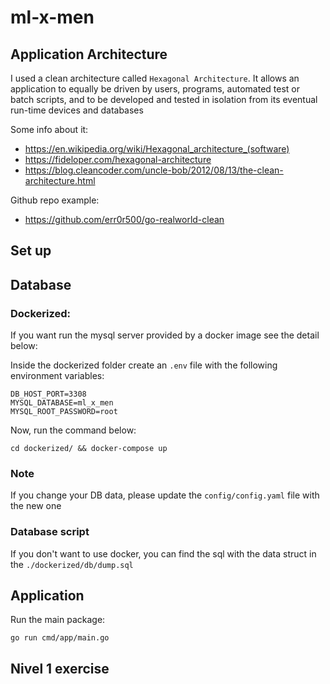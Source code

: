 # ml-x-men

## Application Architecture

I used a clean architecture called `Hexagonal Architecture`. It allows an application to equally be driven by users, programs, automated test or batch scripts, and to be developed and tested in isolation from its eventual run-time devices and databases

Some info about it:
- https://en.wikipedia.org/wiki/Hexagonal_architecture_(software)
- https://fideloper.com/hexagonal-architecture
- https://blog.cleancoder.com/uncle-bob/2012/08/13/the-clean-architecture.html

Github repo example:
- https://github.com/err0r500/go-realworld-clean

## Set up

## Database

### Dockerized:
If you want run the mysql server provided by a docker image see the detail below:

Inside the dockerized folder create an `.env` file with the following environment variables:
```
DB_HOST_PORT=3308
MYSQL_DATABASE=ml_x_men
MYSQL_ROOT_PASSWORD=root
```
Now, run the command below:
```
cd dockerized/ && docker-compose up
```
### Note

If you change your DB data, please update the `config/config.yaml` file with the new one


### Database script

If you don't want to use docker, you can find the sql with the data struct in the `./dockerized/db/dump.sql`

## Application

Run the main package:

```
go run cmd/app/main.go 
```


## Nivel 1 exercise 


